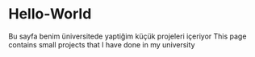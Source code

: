 # Hello-World
Bu sayfa benim üniversitede yaptiğim küçük projeleri içeriyor
This page contains small  projects that I have done in my university
